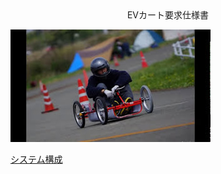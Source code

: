 <div style="text-align: center;">
EVカート要求仕様書
</div>

![表紙](/image/cover.jpg)

[システム構成](/system_config.md)
